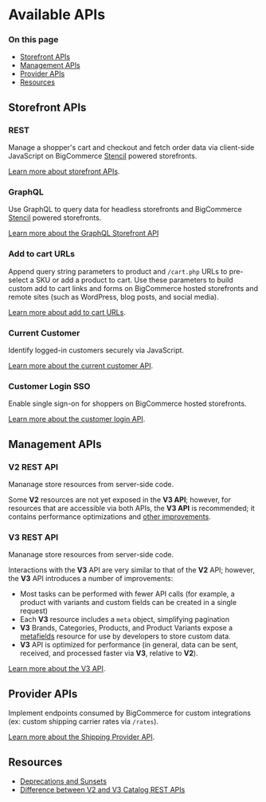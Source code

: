 # Available APIs

<div class="otp" id="no-index">

### On this page
- [Storefront APIs](#storefront-apis)
- [Management APIs](#management-apis)
- [Provider APIs](#provider-apis)
- [Resources](#resources)

</div>

## Storefront APIs

### REST

Manage a shopper's cart and checkout and fetch order data via client-side JavaScript on BigCommerce [Stencil](https://developer.bigcommerce.com/stencil-docs/getting-started/about-stencil) powered storefronts.

[Learn more about storefront APIs](https://developer.bigcommerce.com/api-docs/storefront/overview).

### GraphQL

Use GraphQL to query data for headless storefronts and BigCommerce [Stencil](https://developer.bigcommerce.com/stencil-docs/getting-started/about-stencil) powered storefronts.

[Learn more about the GraphQL Storefront API](https://developer.bigcommerce.com/api-docs/storefront/graphql/graphql-storefront-api-overview)

### Add to cart URLs

Append query string parameters to product and `/cart.php` URLs to pre-select a SKU or add a product to cart. Use these parameters to build custom add to cart links and forms on BigCommerce hosted storefronts and remote sites (such as WordPress, blog posts, and social media).

[Learn more about add to cart URLs](https://developer.bigcommerce.com/api-docs/cart-and-checkout/add-to-cart-url).

### Current Customer

Identify logged-in customers securely via JavaScript.

[Learn more about the current customer API](https://developer.bigcommerce.com/api-docs/customers/current-customer-api).

### Customer Login SSO

Enable single sign-on for shoppers on BigCommerce hosted storefronts.

[Learn more about the customer login API](https://developer.bigcommerce.com/api-docs/customers/customer-login-api).

## Management APIs

### V2 REST API

Mananage store resources from server-side code.

Some **V2** resources are not yet exposed in the **V3 API**; however, for resources that are accessible via both APIs, the **V3 API** is recommended; it contains performance optimizations and [other improvements](#v3-rest-api).

### V3 REST API

Mananage store resources from server-side code.

Interactions with the **V3** API are very similar to that of the **V2** API; however, the **V3** API introduces a number of improvements:
* Most tasks can be performed with fewer API calls (for example, a product with variants and custom fields can be created in a single request)
* Each **V3** resource includes a `meta` object, simplifying pagination
* **V3** Brands, Categories, Products, and Product Variants expose a [metafields](https://developer.bigcommerce.com/api-reference/catalog/catalog-api/product-metafields/createproductmetafield) resource for use by developers to store custom data.
* **V3** API is optimized for performance (in general, data can be sent, received, and processed faster via **V3**, relative to **V2**).

[Learn more about the V3 API](https://developer.bigcommerce.com/api-docs/getting-started/about-our-api).

## Provider APIs

Implement endpoints consumed by BigCommerce for custom integrations (ex: custom shipping carrier rates via `/rates`).

[Learn more about the Shipping Provider API](https://developer.bigcommerce.com/api-docs/store-management/shipping/shipping-provider-api).

## Resources

- [Deprecations and Sunsets](https://developer.bigcommerce.com/api-docs/getting-started/deprecations-and-sunsets)
- [Difference between V2 and V3 Catalog REST APIs](https://developer.bigcommerce.com/api-docs/store-management/catalog/v2-vs-v3)